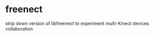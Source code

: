 freenect
========

strip down version of libfreenect to experiment multi-Kinect devices collaboration

